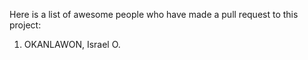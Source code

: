 Here is a list of awesome people who have made a pull request to this project:

1. OKANLAWON, Israel O.